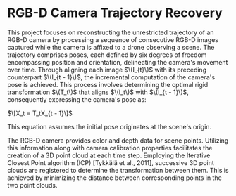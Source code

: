 # RGB-D Camera Trajectory Recovery

This project focuses on reconstructing the unrestricted trajectory of an RGB-D camera by processing a sequence of consecutive RGB-D images captured while the camera is affixed to a drone observing a scene. The trajectory comprises poses, each defined by six degrees of freedom encompassing position and orientation, delineating the camera's movement over time. Through aligning each image $\(I_{t}\)$ with its preceding counterpart $\(I_{t - 1}\)$, the incremental computation of the camera's pose is achieved. This process involves determining the optimal rigid transformation $\(T_t\)$ that aligns $\(I_t\)$ with $\(I_{t - 1}\)$, consequently expressing the camera's pose as:

$\[X_t = T_tX_{t - 1}\]$

This equation assumes the initial pose originates at the scene's origin.

The RGB-D camera provides color and depth data for scene points. Utilizing this information along with camera calibration properties facilitates the creation of a 3D point cloud at each time step. Employing the Iterative Closest Point algorithm (ICP) [Tykkälä et al., 2011], successive 3D point clouds are registered to determine the transformation between them. This is achieved by minimizing the distance between corresponding points in the two point clouds.
